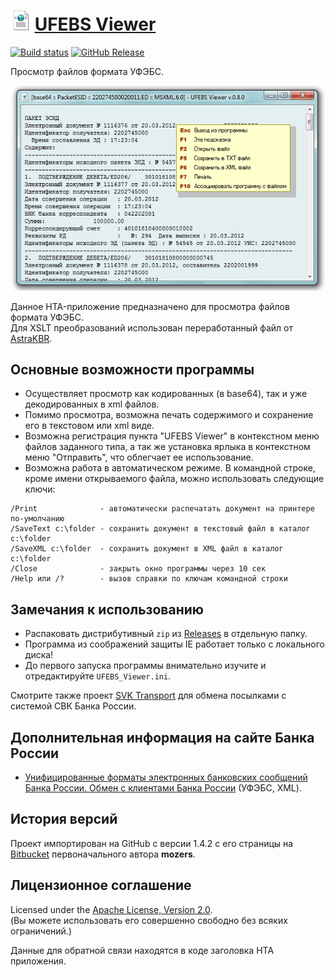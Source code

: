 # ![xml.png](docs/images/xml.png) [UFEBS Viewer](http://diev.github.io/UFEBS-Viewer-hta)

[![Build status](https://ci.appveyor.com/api/projects/status/vvy9cv7hkgdcm13p?svg=true)](https://ci.appveyor.com/project/diev/ufebs-viewer-hta)
[![GitHub Release](https://img.shields.io/github/release/diev/UFEBS-Viewer-hta.svg)](https://github.com/diev/UFEBS-Viewer-hta/releases/latest)

Просмотр файлов формата УФЭБС.

![Рабочее окно приложения](docs/images/screen.png)

Данное HTA-приложение предназначено для просмотра файлов формата УФЭБС.  
Для ХSLT преобразований использован переработанный файл от 
[AstraKBR](http://astrasoft.su/AstraKBR.htm).

## Основные возможности программы

* Осуществляет просмотр как кодированных (в base64), так и уже декодированных 
в xml файлов.
* Помимо просмотра, возможна печать содержимого и сохранение его в текстовом 
или xml виде.
* Возможна регистрация пункта "UFEBS Viewer" в контекстном меню файлов 
заданного типа, а так же установка ярлыка в контекстном меню "Отправить", 
что облегчает ее использование.
* Возможна работа в автоматическом режиме. В командной строке, кроме имени 
открываемого файла, можно использовать следующие ключи:

```
/Print              - автоматически распечатать документ на принтере по-умолчанию
/SaveText c:\folder - сохранить документ в текстовый файл в каталог c:\folder
/SaveXML c:\folder  - сохранить документ в XML файл в каталог c:\folder
/Close              - закрыть окно программы через 10 сек
/Help или /?        - вызов справки по ключам командной строки
```

## Замечания к использованию

* Распаковать дистрибутивный `zip` из 
[Releases](https://github.com/diev/UFEBS-Viewer-hta/releases) в отдельную 
папку.
* Программа из соображений защиты IE работает только с локального диска!
* До первого запуска программы внимательно изучите и отредактируйте 
`UFEBS_Viewer.ini`.

Смотрите также проект [SVK Transport](http://diev.github.io/SVK-Transport-hta) 
для обмена посылками с системой СВК Банка России.

## Дополнительная информация на сайте Банка России

* [Унифицированные форматы электронных банковских сообщений Банка России. 
Обмен с клиентами Банка России](http://www.cbr.ru/analytics/Formats) 
(УФЭБС, XML).

## История версий

Проект импортирован на GitHub с версии 1.4.2 с его страницы на 
[Bitbucket](https://bitbucket.org/html-applications/ufebs-viewer) 
первоначального автора **mozers**.

## Лицензионное соглашение

Licensed under the [Apache License, Version 2.0](LICENSE).  
(Вы можете использовать его совершенно свободно без всяких ограничений.)

Данные для обратной связи находятся в коде заголовка HTA приложения.
